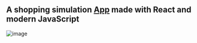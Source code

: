 ## A shopping simulation [App](https://shopping-cart-2069e.firebaseapp.com) made with React and modern JavaScript

![image](https://user-images.githubusercontent.com/21358353/130875401-632eefc3-4809-45ff-b2fe-54719b9047fc.png)
